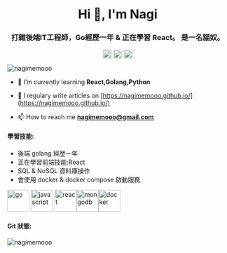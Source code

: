 <h1 align="center">Hi 👋, I'm Nagi</h1>
<h3 align="center">打雜後端IT工程師，Go經歷一年 & 正在學習 React。 是一名貓奴。</h3>

<p align="center">
<a href="https://fb.com/nagimemooo" target="blank"><img align="center" src="https://cdn.jsdelivr.net/npm/simple-icons@3.0.1/icons/facebook.svg" alt="nagimemooo" height="20" width="20" /></a>
<a href="https://instagram.com/nagimemooo" target="blank"><img align="center" src="https://cdn.jsdelivr.net/npm/simple-icons@3.0.1/icons/instagram.svg" alt="nagimemooo" height="20" width="20" /></a>
<a href="https://www.youtube.com/c/nagimemooo" target="blank"><img align="center" src="https://cdn.jsdelivr.net/npm/simple-icons@3.0.1/icons/youtube.svg" alt="nagimemooo" height="20" width="20" /></a>
</p>
<p align="left"> <img src="https://komarev.com/ghpvc/?username=nagimemooo" alt="nagimemooo" /> </p>


- 🌱 I’m currently learning **React,Golang,Python**

- 📝 I regulary write articles on [https://nagimemooo.github.io/](https://nagimemooo.github.io/)

- 📫 How to reach me **nagimemooo@gmail.com**


#### 學習技能:
- 後端 golang 經歷一年
- 正在學習前端技能:React
- SQL & NoSQL 資料庫操作
- 會使用 docker & docker compose 啟動服務

<p align="left"> <img src="https://devicons.github.io/devicon/devicon.git/icons/go/go-original.svg" alt="go" width="50" height="50"/> <img src="https://devicons.github.io/devicon/devicon.git/icons/javascript/javascript-original.svg" alt="javascript" width="50" height="50"/> 
<img src="https://devicons.github.io/devicon/devicon.git/icons/react/react-original-wordmark.svg" alt="react" width="50" height="50"/><img src="https://devicons.github.io/devicon/devicon.git/icons/mongodb/mongodb-original-wordmark.svg" alt="mongodb" width="50 height="50"/><img src="https://devicons.github.io/devicon/devicon.git/icons/docker/docker-original-wordmark.svg" alt="docker" width="50" height="50"/> </p>

#### Git 狀態:
<p align="left"> <img src="https://github-readme-stats.vercel.app/api?username=nagimemooo&show_icons=true" alt="nagimemooo" /> </p>


